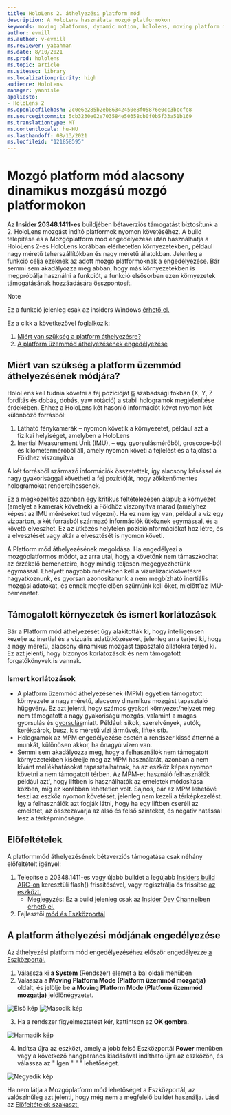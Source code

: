 ```yaml
---
title: HoloLens 2. áthelyezési platform mód
description: A HoloLens használata mozgó platformokon
keywords: moving platforms, dynamic motion, hololens, moving platform mode
author: evmill
ms.author: v-evmill
ms.reviewer: yabahman
ms.date: 8/10/2021
ms.prod: hololens
ms.topic: article
ms.sitesec: library
ms.localizationpriority: high
audience: HoloLens
manager: yannisle
appliesto:
- HoloLens 2
ms.openlocfilehash: 2c0e6e285b2eb86342450e8f05876e0cc3bccfe8
ms.sourcegitcommit: 5cb3230e02e703584e50358cb0f0b5f33a51b169
ms.translationtype: MT
ms.contentlocale: hu-HU
ms.lasthandoff: 08/13/2021
ms.locfileid: "121858595"
---
```

# <a name="moving-platform-mode-on-low-dynamic-motion-moving-platforms"></a>Mozgó platform mód alacsony dinamikus mozgású mozgó platformokon

Az **Insider 20348.1411-es** buildjében bétaverziós támogatást biztosítunk a 2. HoloLens mozgást indító platformok nyomon követéséhez. A build telepítése és a Mozgóplatform mód engedélyezése után használhatja a HoloLens 2-es HoloLens korábban elérhetetlen környezetekben, például nagy méretű teherszállítókban és nagy méretű állatokban. Jelenleg a funkció célja ezeknek az adott mozgó platformoknak a engedélyezése. Bár semmi sem akadályozza meg abban, hogy más környezetekben is megpróbálja használni a funkciót, a funkció elsősorban ezen környezetek támogatásának hozzáadására összpontosít.

> [!NOTE]
> Ez a funkció jelenleg csak az insiders Windows [érhető el.](hololens-insider.md)

Ez a cikk a következővel foglalkozik:

1. [Miért van szükség a platform áthelyezésre?](#why-moving-platform-mode-is-necessary)
1. [A platform üzemmód áthelyezésének engedélyezése](#enabling-moving-platform-mode)

## <a name="why-moving-platform-mode-is-necessary"></a>Miért van szükség a platform üzemmód áthelyezésének módjára?

HoloLens kell tudnia követni a fej pozícióját [6](https://en.wikipedia.org/wiki/Six_degrees_of_freedom) szabadsági fokban (X, Y, Z fordítás és dobás, dobás, yaw rotáció) a stabil hologramok megjelenítése érdekében. Ehhez a HoloLens két hasonló információt követ nyomon két különböző forrásból:

1. Látható fénykamerák – nyomon követik a környezetet, például azt a fizikai helyiséget, amelyben a HoloLens
1. Inertial Measurement Unit (IMU), – egy gyorsulásmérőből, groscope-ból és kilométermérőből áll, amely nyomon követi a fejlelést és a tájolást a Földhez viszonyítva

A két forrásból származó információk összetettek, így alacsony késéssel és nagy gyakorisággal követheti a fej pozícióját, hogy zökkenőmentes hologramokat renderelhessenek.

Ez a megközelítés azonban egy kritikus feltételezésen alapul; a környezet (amelyet a kamerák követnek) a Földhöz viszonyítva marad (amelyhez képest az IMU méréseket tud végezni). Ha ez nem így van, például a víz egy vízparton, a két forrásból származó információk ütköznek egymással, és a követő elveszhet. Ez az ütközés helytelen pozícióinformációkat hoz létre, és a elvesztését vagy akár a elvesztését is nyomon követi.

A Platform mód áthelyezésének megoldása. Ha engedélyezi a mozgóplatformos módot, az arra utal, hogy a követőnk nem támaszkodhat az érzékelő bemeneteire, hogy mindig teljesen megegyezhetünk egymással. Ehelyett nagyobb mértékben kell a vizualizációkövetésre hagyatkoznunk, és gyorsan azonosítanunk a nem megbízható inertiális mozgási adatokat, és ennek megfelelően szűrnünk kell őket, mielőtt&#39;az IMU-bemenetet.

## <a name="supported-environments-and-known-limitations"></a>Támogatott környezetek és ismert korlátozások

Bár a Platform mód áthelyezését úgy alakították ki, hogy intelligensen kezelje az inertial és a vizuális adatütközéseket, jelenleg arra terjed ki, hogy a nagy méretű, alacsony dinamikus mozgást tapasztaló állatokra terjed ki. Ez azt jelenti, hogy bizonyos korlátozások és nem támogatott forgatókönyvek is vannak.

### <a name="known-limitations"></a>Ismert korlátozások

- A platform üzemmód áthelyezésének (MPM) egyetlen támogatott környezete a nagy méretű, alacsony dinamikus mozgást tapasztaló hüggvény. Ez azt jelenti, hogy számos  gyakori környezet/helyzet még nem támogatott a nagy gyakoriságú mozgás, valamint a magas gyorsulás és [gyorsulás](https://en.wikipedia.org/wiki/Jerk_(physics))miatt. Például: síkok, szerelvények, autók, kerékpárok, busz, kis méretű vízi járművek, liftek stb.
- Hologramok az MPM engedélyezése esetén a rendszer kissé áttenné a munkát, különösen akkor, ha önagyú vízen van.
- Semmi sem akadályozza meg, hogy a felhasználók nem támogatott környezetekben kísérelje meg az MPM használatát, azonban a nem kívánt mellékhatásokat tapasztalhatnak, ha az eszköz képes nyomon követni a nem támogatott térben. Az MPM-et használó felhasználók például azt&#39;, hogy liftben is használhatók az emeletek módosítása közben, míg ez korábban lehetetlen volt. Sajnos, bár az MPM lehetővé teszi az eszköz nyomon követését, jelenleg nem kezeli a térképkezelést. Így a felhasználók azt fogják látni, hogy ha egy liftben cseréli az emeletet, az összezavarja az alsó és felső szinteket, és negatív hatással lesz a térképminőségre.

## <a name="prerequisites"></a>Előfeltételek

A platformmód áthelyezésének bétaverziós támogatása csak néhány előfeltételt igényel:

1. Telepítse a 20348.1411-es vagy újabb buildet a legújabb [Insiders build ARC-on](hololens-insider.md#ffu-download-and-flash-directions) keresztüli flash() frissítésével, vagy regisztrálja és frissítse [az eszközt.](hololens-insider.md#start-receiving-insider-builds)
   - Megjegyzés: Ez a build jelenleg csak az [Insider Dev Channelben érhető el.](hololens-insider.md#start-receiving-insider-builds)
2. Fejlesztői [mód és Eszközportál](/mixed-reality/develop/platform-capabilities-and-apis/using-the-windows-device-portal)

## <a name="enabling-moving-platform-mode"></a>A platform áthelyezési módjának engedélyezése

Az áthelyezési platform mód engedélyezéséhez először engedélyezze [a Eszközportál.](/windows/mixed-reality/develop/platform-capabilities-and-apis/using-the-windows-device-portal)

1. Válassza ki **a System** (Rendszer) elemet a bal oldali menüben
2. Válassza a **Moving Platform Mode (Platform üzemmód mozgatja)** oldalt, és jelölje be **a Moving Platform Mode (Platform üzemmód mozgatja)** jelölőnégyzetet.

![Első kép](.\images\moving-platform-1.png) ![Második kép](.\images\moving-platform-2.png)

3. Ha a rendszer figyelmeztetést kér, kattintson az **OK gombra.**

![Harmadik kép](.\images\moving-platform-3.png)

4. Indítsa újra az eszközt, amely a jobb felső Eszközportál **Power** menüben vagy a következő hangparancs kiadásával indítható újra az eszközön, és válassza az &quot; Igen &quot; &quot; &quot; lehetőséget.

![Negyedik kép](.\images\moving-platform-4.png)

Ha nem látja a Mozgóplatform mód lehetőséget a Eszközportál, az valószínűleg azt jelenti, hogy még nem a megfelelő buildet használja. Lásd az [Előfeltételek szakaszt.](#prerequisites)
